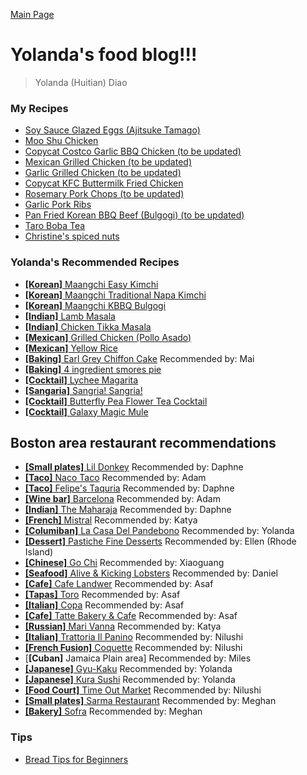 [Main Page](https://yolanda-ht.github.io/YoloCookBlob/)

# Yolanda's food blog!!!

> Yolanda (Huitian) Diao

### My Recipes
- [Soy Sauce Glazed Eggs (Ajitsuke Tamago)](Egg/Ajitsuke_Tamago.md)
- [Moo Shu Chicken](Chicken/Moo_Shu_Chicken.MD)
- [Copycat Costco Garlic BBQ Chicken (to be updated)](Chicken/CopycatCostcoGarlicBBQChicken.MD)
- [Mexican Grilled Chicken (to be updated)](Chicken/MexicanGrilledChicken.MD)
- [Garlic Grilled Chicken (to be updated)](Chicken/GarlicGrilledChicken.MD)
- [Copycat KFC Buttermilk Fried Chicken](Chicken/Copycat_KFC_Buttermilk_Fried_Chicken.MD)
- [Rosemary Pork Chops (to be updated)](Pork/RosemaryPorkChops.MD)
- [Garlic Pork Ribs](Pork/Garlic_Pork_Ribs.MD)
- [Pan Fried Korean BBQ Beef (Bulgogi) (to be updated)](Beef/PanFriedKoreanBBQBeef.MD)
- [Taro Boba Tea](Sweets/Taro_Boba_Tea.md)
- [Christine's spiced nuts](Baking/Christines_Spiced_Nuts.MD)

### Yolanda's Recommended Recipes
- [**[Korean]** Maangchi Easy Kimchi](https://www.maangchi.com/recipe/easy-kimchi)
- [**[Korean]** Maangchi Traditional Napa Kimchi](https://www.maangchi.com/recipe/tongbaechu-kimchi)
- [**[Korean]** Maangchi KBBQ Bulgogi](https://www.maangchi.com/recipe/bulgogi)
- [**[Indian]** Lamb Masala](https://veenaazmanov.com/indian-slow-cooked-lamb-masala-aka-mutton-masala/)
- [**[Indian]** Chicken Tikka Masala](https://tasty.co/recipe/homemade-chicken-tikka-masala)
- [**[Mexican]** Grilled Chicken (Pollo Asado)](https://keviniscooking.com/how-to-make-pollo-asado/)
- [**[Mexican]** Yellow Rice](https://www.favfamilyrecipes.com/super-easy-yellow-rice/)
- [**[Baking]** Earl Grey Chiffon Cake](https://www.youtube.com/watch?v=2IqQkouHYag) Recommended by: Mai
- [**[Baking]** 4 ingredient smores pie](https://www.foodnetwork.com/recipes/food-network-kitchen/4-ingredient-smores-pie-3364596)
- [**[Cocktail]** Lychee Magarita](https://www.food.com/recipe/lychee-margarita-100344)
- [**[Sangaria]** Sangria! Sangria!](https://www.allrecipes.com/recipe/72612/sangria-sangria/)
- [**[Cocktail]** Butterfly Pea Flower Tea Cocktail](https://sugarandcloth.com/magic-color-changing-mint-julep-recipe/)
- [**[Cocktail]** Galaxy Magic Mule](https://www.gastronomblog.com/the-galaxy-magic-mule-a-vodka-moscow-mule/)

## Boston area restaurant recommendations
- [**[Small plates]** Lil Donkey](http://www.littledonkeybos.com/?utm_source=local&utm_medium=organic&utm_campaign=gmb) Recommended by: Daphne
- [**[Taco]** Naco Taco](https://www.nacocentral.com/) Recommended by: Adam
- [**[Taco]** Felipe's Taquria](https://www.felipesboston.com/) Recommended by: Daphne
- [**[Wine bar]** Barcelona](https://barcelonawinebar.com/) Recommended by: Adam
- [**[Indian]** The Maharaja](https://maharajaboston.com/) Recommended by: Daphne
- [**[French]** Mistral](https://mistralbistro.com/) Recommended by: Katya
- [**[Columiban]** La Casa Del Pandebono](https://lacasadelpandebono.business.site/?utm_source=gmb&utm_medium=referral) Recommended by: Yolanda
- [**[Dessert]** Pastiche Fine Desserts](https://pastichefinedesserts.com/) Recommended by: Ellen (Rhode Island)
- [**[Chinese]** Go Chi](http://places.singleplatform.com/go-chi/menu?ref=google) Recommended by: Xiaoguang
- [**[Seafood]** Alive & Kicking Lobsters](http://places.singleplatform.com/alive--kicking-lobsters/menu?ref=google) Recommended by: Daniel
- [**[Cafe]** Cafe Landwer](https://www.landwercafe.com/) Recommended by: Asaf
- [**[Tapas]** Toro](https://www.toro-restaurant.com/) Recommended by: Asaf
- [**[Italian]** Copa](https://www.coppaboston.com/) Recommended by: Asaf
- [**[Cafe]** Tatte Bakery & Cafe](https://tattebakery.com/) Recommended by: Asaf
- [**[Russian]** Mari Vanna](https://www.marivanna.ru/en/) Recommended by: Katya
- [**[Italian]** Trattoria Il Panino](https://www.trattoriailpanino.com/) Recommended by: Nilushi
- [**[French Fusion]** Coquette](https://www.frenchcoquette.com/) Recommended by: Nilushi
- [**[Cuban]** Jamaica Plain area] Recommended by: Miles
- [**[Japanese]** Gyu-Kaku](https://www.gyu-kaku.com/cambridge-harvard-square) Recommended by: Yolanda
- [**[Japanese]** Kura Sushi](https://kurasushi.com/locations/watertown-ma/) Recommended by: Yolanda
- [**[Food Court]** Time Out Market](https://www.timeoutmarket.com/boston/) Recommended by: Nilushi
- [**[Small plates]** Sarma Restaurant](https://www.sarmarestaurant.com/) Recommended by: Meghan
- [**[Bakery]** Sofra](https://www.sofrabakery.com/) Recommended by: Meghan

### Tips
- [Bread Tips for Beginners](Bread/BreadTipsForBeginners.MD)
